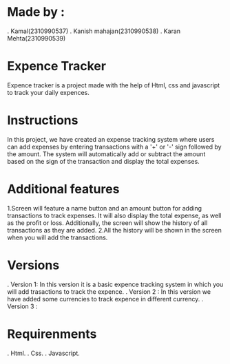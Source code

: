 # Made by :
. Kamal(2310990537)
. Kanish mahajan(2310990538)
. Karan Mehta(2310990539)
# Expence Tracker
Expence tracker is a project made with the help of Html, css and javascript to track your daily expences.
# Instructions
In this project, we have created an expense tracking system where users can add expenses by entering transactions with a '+' or '-' sign followed by the amount. The system will automatically add or subtract the amount based on the sign of the transaction and display the total expenses.
# Additional features
1.Screen will feature a name button and an amount button for adding       transactions to track expenses. It will also display the total expense, as  well as the profit or loss. Additionally, the screen will show the history  of all transactions as they are added.
2.All the history will be shown in the screen when you will add the transactions.
# Versions 
. Version 1:
In this version it is a basic expence tracking system in which you will add trasactions to track the expence.
. Version 2 :
In this version we have added some currencies to track expence in different currency.
. Version 3 :

# Requirenments 
. Html.
. Css.
. Javascript.